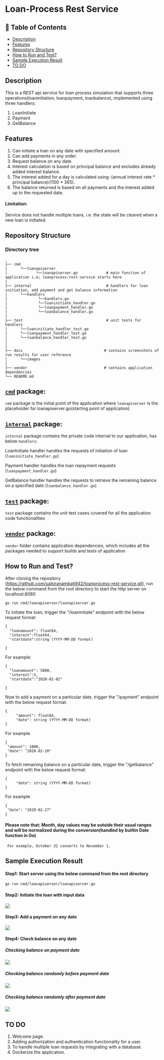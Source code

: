 # Loan-Process Rest Service

## 🚩 Table of Contents

 - [Description](#description)
 - [Features](#features)
 - [Repository Structure](#repository-structure)
 - [How to Run and Test?](#how-to-run-and-test)
 - [Sample Execution Result](#sample-execution-result)
 - [TO DO](#to-do)

## Description
This is a REST api service for loan process simulation that supports three operations(loaninitiation, loanpayment, loanbalance), 
implemented using three handlers:
1) LoanInitiate
2) Payment
3) GetBalance

## Features
1) Can initiate a loan on any date with specified amount.
2) Can add payments in any order.
3) Request balance on any date.
4) Interest calculation is based on principal balance and excludes already added interest balance.
5) The interest added for a day is calculated using: (annual interest rate * principal balance)/(100 * 365).
6) The balance returned is based on all payments and the interest added up to the requested date.
#### Limitation: 
Service does not handle multiple loans, i.e. the state will be cleared when a new loan is initiated.



## Repository Structure

### Directory tree
    . 
    ├── cmd
    |      └──loanapiserver
    |             └──loanapiserver.go             # main function of application i.e; loanprocess-rest-service starts here
    |                         
    ├── internal                                  # handlers for loan initiation, add payment and get balance information 
    |      └──handlers
    |              └──handlers.go
    |              └──loaninitiate_handler.go
    |              └──loanpayment_handler.go
    |              └──loanbalance_handler.go
    |                
    ├── test                                      # unit tests for handlers     
    |      └──loaninitiate_handler_test.go                             
    |      └──loanpayment_handler_test.go
    |      └──loanbalance_handler_test.go
    |
    |
    ├── docs                                     # contains screenshots of run results for user reference 
    |      └──images                        
    |                  
    ├── vendor                                   # contains application dependencies
    └── README.md

[`cmd`](https://github.com/saikiranambati942/loanprocess-rest-service/tree/master/cmd "API documentation") package:
------------------------------------------------------------------------------------------------------------------

 `cmd` package is the initial point of the application where `loanapiserver` is the placeholder for loanapiserver.go(starting point of application)


[`internal`](https://github.com/saikiranambati942/loanprocess-rest-service/tree/master/internal "API documentation") package:
----------------------------------------------------------------------------------------------------------------------------

 `internal` package contains the private code internal to our application, has below `handlers`:

LoanInitiate handler handles the requests of initiation of loan (`loaninitiate_handler.go`)

Payment handler handles the loan repayment requests (`loanpayment_handler.go`)

GetBalance handler handles the requests to retrieve the remaining balance  on a specified date (`loanbalance_handler.go`)


[`test`](https://github.com/saikiranambati942/loanprocess-rest-service/tree/master/test "API documentation") package:
--------------------------------------------------------------------------------------------------------------------

`test` package contains the unit test cases covered for all the application code functionalities


[`vendor`](https://github.com/saikiranambati942/loanprocess-rest-service/tree/master/vendor "API documentation") package:
------------------------------------------------------------------------------------------------------------------------

`vendor` folder contains application dependencies, which includes all the packages needed to support builds and tests of application


## How to Run and Test?
After cloning the repository (https://github.com/saikiranambati942/loanprocess-rest-service.git), run the below command from the root directory to start the http server on localhost:8080

```
go run cmd/loanapiserver/loanapiserver.go
```


To initiate the loan, trigger the "/loaninitiate" endpoint with the below request format:
```
{
  "loanamount": float64,
  "interest":float64,
  "startdate":string (YYYY-MM-DD format)
  
}
```
For example:
```
{
  "loanamount": 5000,
  "interest":5,
  "startdate":"2020-02-02"
  
}
```
Now to add a payment on a particular date, trigger the "/payment" endpoint with the below request format:

```
{
     "amount": float64,
     "date": string (YYYY-MM-DD format)
}
   ```
For example

```
{
 "amount": 1000, 
 "date": "2020-02-20"
}
```
To fetch remaining balance on a particular date, trigger the "/getbalance"  endpoint with the below request format:

```
{
     "date": string (YYYY-MM-DD format)
}
   ```

For example   

```
{ 
 "date": "2020-02-27"
}
```

#### Please note that: Month, day values may be outside their usual ranges and will be normalized during the conversion(handled by builtin Date function in Go)
     For example, October 32 converts to November 1.

## Sample Execution Result
#### Step1: Start server using the below command from the root directory

```
go run cmd/loanapiserver/loanapiserver.go
```
#### Step2: Initiate the loan with input data

![](https://github.com/saikiranambati942/loanprocess-rest-service/blob/master/docs/images/loaninitiate.png)

#### Step3: Add a payment on any date

![](https://github.com/saikiranambati942/loanprocess-rest-service/blob/master/docs/images/loanpayment.png)

#### Step4: Check balance on any date

##### Checking balance on payment date 

![](https://github.com/saikiranambati942/loanprocess-rest-service/blob/master/docs/images/loanbalance_on_paymentdate.png)

##### Checking balance randomly before payment date 

![](https://github.com/saikiranambati942/loanprocess-rest-service/blob/master/docs/images/loanbalance_before_paymentdate.png)

##### Checking balance randomly after payment date 

![](https://github.com/saikiranambati942/loanprocess-rest-service/blob/master/docs/images/loanbalance_after_paymentdate.png)





## TO DO
1) Welcome page.
2) Adding authorization and authentication functionality for a user.
3) To handle multiple loan requests by integrating with a database. 
4) Dockerize the application.





